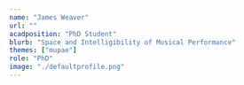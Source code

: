 ```yaml
---
name: "James Weaver"
url: ""
acadposition: "PhD Student"
blurb: "Space and Intelligibility of Musical Performance"
themes: ["mupae"]
role: "PhD"
image: "./defaultprofile.png"
---
```


